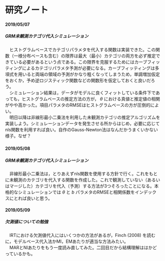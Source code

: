 # 研究ノート

#### 2019/05/07
##### GRM未観測カテゴリ代入シミュレーション
　ヒストグラムベースでカテゴリパラメタを代入する関数は実装できた。この関数（一様分布ベースも含む）の限界は最大（最小）カテゴリの両方を必ず推定できている必要があるという点である。この限界を克服するためにはカーブフィッティングによるカテゴリパラメタ予測が必要になる。カーブフィッティングは多項式を用いると両端の領域の予測がかなり粗くなってしまうため，単調増加仮定をおくか，予め逆ロジスティック関数などの関数形を仮定しておくと良いだろう。  
　シミュレーション結果は，データがモデルに良くフィットしている条件下であっても，ヒストグラムベースの推定方法の方が， $\theta$ における真値と推定値の相関がやや高かった。項目パラメタのRMSEはヒストグラムベースの方が圧倒的によい。  
　明日以降は非線形最小二乗法を利用した未観測カテゴリの推定アルゴリズムを実装しよう。シミュレーションデータを発生させる所からはじめ，必要に応じてnls関数を利用すれば良い。自作のGauss-Newton法はなんだかうまくいかない様子。なぜ？  

#####

#### 2019/05/08
##### GRM未観測カテゴリ代入シミュレーション
　非線形最小二乗法は，とりあえずnls関数を使用する方針で行く。これをもとに未観測のカテゴリを代入する関数を作成した。これで観測していない（あるいはマージした）カテゴリを代入（予測）する方法が3つそろったことになる。本格的なシミュレーションでは  $\theta$ と $b$ パラメタのRMSEと相関係数をインデックスにとれば良いと思う。

#### 2019/05/09
##### 欠測値についての勉強
　IRTにおける欠測値代入にはいくつかの方法があるが，Finch (2008) を読むに，モデルベース代入法かMI，EMあたりが適当な方法みたい。  
　MARとNIあたりをもう一度読み直してみた。二回目だから結構理解ははかどっているかも。
